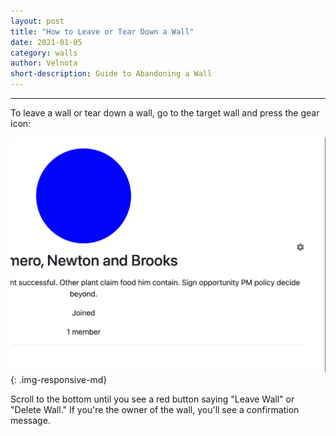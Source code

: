 ```yaml
---
layout: post
title: "How to Leave or Tear Down a Wall"
date: 2021-01-05
category: walls
author: Velnota
short-description: Guide to Abandoning a Wall
---
```


-----

To leave a wall or tear down a wall, go to
the target wall and press the gear icon:

![wall settings button](/assets/screenshots/wall-settings-button.png)
{: .img-responsive-md}

Scroll to the bottom until you see a red button
saying "Leave Wall" or "Delete Wall." If you're the
owner of the wall, you'll see a confirmation message.
